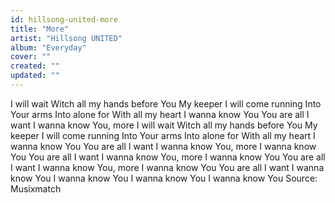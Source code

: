 ```yaml
---
id: hillsong-united-more
title: "More"
artist: "Hillsong UNITED"
album: "Everyday"
cover: ""
created: ""
updated: ""
---
```


I will wait
Witch all my hands before You
My keeper
I will come running
Into Your arms
Into alone for
With all my heart
I wanna know You
You are all I want
I wanna know You, more
I will wait
Witch all my hands before You
My keeper
I will come running
Into Your arms
Into alone for
With all my heart
I wanna know You
You are all I want
I wanna know You, more
I wanna know You
You are all I want
I wanna know You, more
I wanna know You
You are all I want
I wanna know You, more
I wanna know You
You are all I want
I wanna know You
I wanna know You
I wanna know You
I wanna know You
Source: Musixmatch